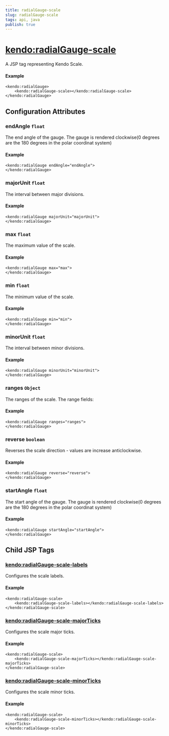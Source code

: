 ```yaml
---
title: radialGauge-scale
slug: radialGauge-scale
tags: api, java
publish: true
---
```


# <kendo:radialGauge-scale>
A JSP tag representing Kendo Scale.

#### Example
    <kendo:radialGauge>
        <kendo:radialGauge-scale></kendo:radialGauge-scale>
    </kendo:radialGauge>


## Configuration Attributes


### endAngle `float`

The end angle of the gauge.
The gauge is rendered clockwise(0 degrees are the 180 degrees in the polar coordinat system)

#### Example
    <kendo:radialGauge endAngle="endAngle">
    </kendo:radialGauge>



### majorUnit `float`

The interval between major divisions.

#### Example
    <kendo:radialGauge majorUnit="majorUnit">
    </kendo:radialGauge>



### max `float`

The maximum value of the scale.

#### Example
    <kendo:radialGauge max="max">
    </kendo:radialGauge>



### min `float`

The minimum value of the scale.

#### Example
    <kendo:radialGauge min="min">
    </kendo:radialGauge>



### minorUnit `float`

The interval between minor divisions.

#### Example
    <kendo:radialGauge minorUnit="minorUnit">
    </kendo:radialGauge>



### ranges `Object`

The ranges of the scale.
The range fields:

#### Example
    <kendo:radialGauge ranges="ranges">
    </kendo:radialGauge>



### reverse `boolean`

Reverses the scale direction - values are increase anticlockwise.

#### Example
    <kendo:radialGauge reverse="reverse">
    </kendo:radialGauge>



### startAngle `float`

The start angle of the gauge.
The gauge is rendered clockwise(0 degrees are the 180 degrees in the polar coordinat system)

#### Example
    <kendo:radialGauge startAngle="startAngle">
    </kendo:radialGauge>



## Child JSP Tags

### [<kendo:radialGauge-scale-labels>](/api/wrappers/jsp/radialgauge/scale-labels)

Configures the scale labels.

#### Example

    <kendo:radialGauge-scale>
        <kendo:radialGauge-scale-labels></kendo:radialGauge-scale-labels>
    </kendo:radialGauge-scale>
 
### [<kendo:radialGauge-scale-majorTicks>](/api/wrappers/jsp/radialgauge/scale-majorticks)

Configures the scale major ticks.

#### Example

    <kendo:radialGauge-scale>
        <kendo:radialGauge-scale-majorTicks></kendo:radialGauge-scale-majorTicks>
    </kendo:radialGauge-scale>
 
### [<kendo:radialGauge-scale-minorTicks>](/api/wrappers/jsp/radialgauge/scale-minorticks)

Configures the scale minor ticks.

#### Example

    <kendo:radialGauge-scale>
        <kendo:radialGauge-scale-minorTicks></kendo:radialGauge-scale-minorTicks>
    </kendo:radialGauge-scale>
 
